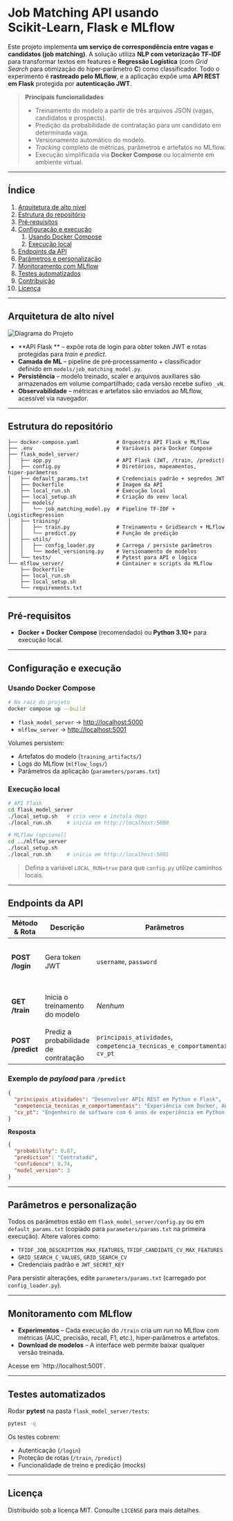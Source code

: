 # Job Matching API usando Scikit‑Learn, Flask e MLflow

Este projeto implementa **um serviço de correspondência entre vagas e candidatos (job matching)**.
A solução utiliza **NLP com vetorização TF‑IDF** para transformar textos em features e **Regressão Logística** (com *Grid Search* para otimização do hiper‑parâmetro **C**) como classificador.
Todo o experimento é **rastreado pelo MLflow**, e a aplicação expõe uma **API REST em Flask** protegida por **autenticação JWT**.

> **Principais funcionalidades**
>
> * Treinamento do modelo a partir de três arquivos JSON (vagas, candidatos e prospects).
> * Predição da probabilidade de contratação para um candidato em determinada vaga.
> * Versionamento automático do modelo.
> * *Tracking* completo de métricas, parâmetros e artefatos no MLflow.
> * Execução simplificada via **Docker Compose** ou localmente em ambiente virtual.

---

## Índice

1. [Arquitetura de alto nível](#arquitetura-de-alto-nível)
2. [Estrutura do repositório](#estrutura-do-repositório)
3. [Pré‑requisitos](#pré-requisitos)
4. [Configuração e execução](#configuração-e-execução)
   1. [Usando Docker Compose](#usando-docker-compose)
   2. [Execução local](#execução-local)
5. [Endpoints da API](#endpoints-da-api)
6. [Parâmetros e personalização](#parâmetros-e-personalização)
7. [Monitoramento com MLflow](#monitoramento-com-mlflow)
8. [Testes automatizados](#testes-automatizados)
9. [Contribuição](#contribuição)
10. [Licença](#licença)

---

## Arquitetura de alto nível

![Diagrama do Projeto](https://lh3.googleusercontent.com/d/109wiog7azYJ41Gd0o0Os6uEbO2Xw6kET)

* **API Flask ** – expõe rota de login para obter token JWT e rotas protegidas para *train* e *predict*.
* **Camada de ML** – pipeline de pré‑processamento + classificador definido em `models/job_matching_model.py`.
* **Persistência** – modelo treinado, scaler e arquivos auxiliares são armazenados em volume compartilhado; cada versão recebe sufixo `_vN`.
* **Observabilidade** – métricas e artefatos são enviados ao MLflow, acessível via navegador.

---

## Estrutura do repositório

```
├── docker-compose.yaml            # Orquestra API Flask e MLflow
├── .env                           # Variáveis para Docker Compose
├── flask_model_server/
│   ├── app.py                     # API Flask (JWT, /train, /predict)
│   ├── config.py                  # Diretórios, mapeamentos, hiper‑parâmetros
│   ├── default_params.txt         # Credenciais padrão + segredos JWT
│   ├── Dockerfile                 # Imagem da API
│   ├── local_run.sh               # Execução local
│   ├── local_setup.sh             # Criação do venv local
│   ├── models/
│   │   └── job_matching_model.py  # Pipeline TF‑IDF + LogisticRegression
│   ├── training/
│   │   ├── train.py               # Treinamento + GridSearch + MLflow
│   │   └── predict.py             # Função de predição
│   ├── utils/
│   │   ├── config_loader.py       # Carrega / persiste parâmetros
│   │   └── model_versioning.py    # Versionamento de modelos
│   └── tests/                     # Pytest para API e lógica
└── mlflow_server/                 # Container e scripts do MLflow
    ├── Dockerfile
    ├── local_run.sh
    ├── local_setup.sh
    └── requirements.txt
```

---

## Pré‑requisitos

* **Docker + Docker Compose** (recomendado)
  ou **Python 3.10+** para execução local.

---

## Configuração e execução

### Usando Docker Compose

```bash
# Na raiz do projeto
docker compose up --build
```

* `flask_model_server` → [http://localhost:5000](http://localhost:5000)
* `mlflow_server`     → [http://localhost:5001](http://localhost:5001)

Volumes persistem:

* Artefatos do modelo (`training_artifacts/`)
* Logs do MLflow (`mlflow_logs/`)
* Parâmetros da aplicação (`parameters/params.txt`)

### Execução local

```bash
# API Flask
cd flask_model_server
./local_setup.sh   # cria venv e instala deps
./local_run.sh     # inicia em http://localhost:5000

# MLflow (opcional)
cd ../mlflow_server
./local_setup.sh
./local_run.sh     # inicia em http://localhost:5001
```

> Defina a variável `LOCAL_RUN=true` para que `config.py` utilize caminhos locais.

---

## Endpoints da API

| Método & Rota     | Descrição                             | Parâmetros                                                                 | Exemplo                                                            |
| ----------------- | ------------------------------------- | -------------------------------------------------------------------------- | ------------------------------------------------------------------ |
| **POST /login**   | Gera token JWT                        | `username`, `password`                                                     | `/login` com JSON `{ "username": "user", "password": "password" }` |
| **GET /train**    | Inicia o treinamento do modelo        | *Nenhum*                                                                   | `GET /train` (header `Authorization: Bearer <token>`)              |
| **POST /predict** | Prediz a probabilidade de contratação | `principais_atividades`, `competencia_tecnicas_e_comportamentais`, `cv_pt` | `/predict` com JSON                                                |

### Exemplo de *payload* para `/predict`

```json
{
  "principais_atividades": "Desenvolver APIs REST em Python e Flask",
  "competencia_tecnicas_e_comportamentais": "Experiência com Docker, AWS, boas práticas de código",
  "cv_pt": "Engenheiro de software com 6 anos de experiência em Python, Flask, AWS e ML"
}
```

**Resposta**

```json
{
  "probability": 0.87,
  "prediction": "Contratado",
  "confidence": 0.74,
  "model_version": 3
}
```

---

## Parâmetros e personalização

Todos os parâmetros estão em `flask_model_server/config.py` ou em `default_params.txt` (copiado para `parameters/params.txt` na primeira execução).
Altere valores como:

* `TFIDF_JOB_DESCRIPTION_MAX_FEATURES`, `TFIDF_CANDIDATE_CV_MAX_FEATURES`
* `GRID_SEARCH_C_VALUES`, `GRID_SEARCH_CV`
* Credenciais padrão e `JWT_SECRET_KEY`

Para persistir alterações, edite `parameters/params.txt` (carregado por `config_loader.py`).

---

## Monitoramento com MLflow

* **Experimentos** – Cada execução do `/train` cria um *run* no MLflow com métricas (AUC, precisão, recall, F1, etc.), hiper‑parâmetros e artefatos.
* **Download de modelos** – A interface web permite baixar qualquer versão treinada.

Acesse em \`http://localhost:5001\`.

---

## Testes automatizados

Rodar **pytest** na pasta `flask_model_server/tests`:

```bash
pytest -q
```

Os testes cobrem:

* Autenticação (`/login`)
* Proteção de rotas (`/train`, `/predict`)
* Funcionalidade de treino e predição (mocks)

---

## Licença

Distribuído sob a licença MIT. Consulte `LICENSE` para mais detalhes.
